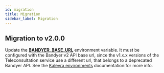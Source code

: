 ```yaml
---
id: migration
title: Migration
sidebar_label: Migration
---
```


<!--
WARNING: this file was automatically generated by Mia-Platform Doc Aggregator.
DO NOT MODIFY IT BY HAND.
Instead, modify the source file and run the aggregator to regenerate this file.
-->

## Migration to v2.0.0

Update the [**BANDYER_BASE_URL**][environment-variables] environment variable. It must be configured with the Bandyer v2 API base url, since the v1.x.x versions of the Teleconsultation service use a different url, that belongs to a deprecated Bandyer API. See the [Kaleyra environments][kaleyra-environments] documentation for more info.

[kaleyra-environments]: https://developers.kaleyra.io/reference/video-environments
[environment-variables]: ./20_configuration.md#environment-variables
